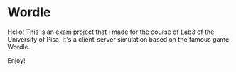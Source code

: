 # Wordle
Hello!
This is an exam project that i made for the course of Lab3 of the University of Pisa.
It's a client-server simulation based on the famous game Wordle.

Enjoy!
